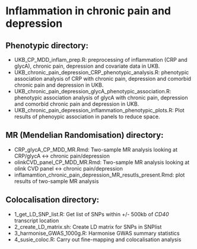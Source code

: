 # Inflammation in chronic pain and depression


## Phenotypic directory:

- UKB_CP_MDD_inflam_prep.R: preprocessing of inflammation (CRP and glycA), chronic pain, depression and covariate data in UKB.
- UKB_chronic_pain_depression_CRP_phenotypic_analysis.R: phenotypic association analysis of CRP with chronic pain, depression and comorbid chronic pain and depression in UKB.
- UKB_chronic_pain_depression_glycA_phenotypic_association.R: phenotypic association analysis of glycA with chronic pain, depression and comorbid chronic pain and depression in UKB.
- UKB_chronic_pain_depression_inflammation_phenotypic_plots.R: Plot results of phenoypic association in panels to reduce space.


## MR (Mendelian Randomisation) directory:

- CRP_glycA_CP_MDD_MR.Rmd: Two-sample MR analysis looking at CRP/glycA <-> chronic pain/depression
- olinkCVD_panel_CP_MDD_MR.Rmd: Two-sample MR analysis looking at olink CVD panel <-> chronic pain/depression
- inflamamtion_chronic_pain_depression_MR_resutls_present.Rmd: plot results of two-sample MR analysis

## Colocalisation directory:

- 1_get_LD_SNP_list.R: Get list of SNPs within +/- 500kb of _CD40_ transcript location
- 2_create_LD_matrix.sh: Create LD matrix for SNPs in SNPlist
- 3_harmonise_GWAS_1000g.R: Harmonise GWAS summary statistics
- 4_susie_coloc.R: Carry out fine-mapping and colocalisation analysis
